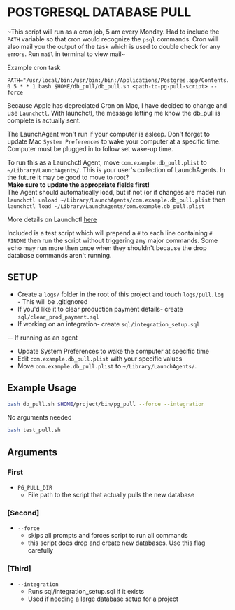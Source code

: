 # POSTGRESQL DATABASE PULL

~This script will run as a cron job, 5 am every Monday. Had to include the `PATH` variable so that cron would recognize the `psql` commands. Cron will also mail you the output of the task which is used to double check for any errors. Run `mail` in terminal to view mail~

Example cron task
```
PATH="/usr/local/bin:/usr/bin:/bin:/Applications/Postgres.app/Contents/Versions/latest/bin"
0 5 * * 1 bash $HOME/db_pull/db_pull.sh <path-to-pg-pull-script> --force
```

Because Apple has depreciated Cron on Mac, I have decided to change and use `Launchctl`. 
With launchctl, the message letting me know the db_pull is complete is actually sent.

The LaunchAgent won't run if your computer is asleep.
Don't forget to update Mac `System Preferences` to wake your computer at a specific time.
Computer must be plugged in to follow set wake-up time.

To run this as a Launchctl Agent, move `com.example.db_pull.plist` to `~/Library/LaunchAgents/`. This is your user's collection of LaunchAgents. In the future it may be good to move to root? <br />
<b>Make sure to update the appropriate fields first!</b> <br />
The Agent should automatically load, but if not (or if changes are made) run `launchctl unload ~/Library/LaunchAgents/com.example.db_pull.plist` then `launchctl load ~/Library/LaunchAgents/com.example.db_pull.plist`

More details on Launchctl [here](https://launchd.info/)

Included is a test script which will prepend a `#` to each line containing `# FINDME`
then run the script without triggering any major commands. Some echo may run more then once when they shouldn't because the drop database commands aren't running.


## SETUP
* Create a `logs/` folder in the root of this project and touch `logs/pull.log` - This will be .gitignored
* If you'd like it to clear production payment details- create `sql/clear_prod_payment.sql`
* If working on an integration- create `sql/integration_setup.sql`

-- If running as an agent
* Update System Preferences to wake the computer at specific time
* Edit `com.example.db_pull.plist` with your specific values
* Move `com.example.db_pull.plist` to `~/Library/LaunchAgents/`.

## Example Usage

``` bash
bash db_pull.sh $HOME/project/bin/pg_pull --force --integration
```

No arguments needed
``` bash
bash test_pull.sh
```

## Arguments
### First
* `PG_PULL_DIR`
  * File path to the script that actually pulls the new database

### [Second]
* `--force`
  * skips all prompts and forces script to run all commands
  * this script does drop and create new databases. Use this flag carefully

### [Third]
* `--integration`
  * Runs sql/integration_setup.sql if it exists
  * Used if needing a large database setup for a project

